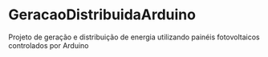 # GeracaoDistribuidaArduino
Projeto de geração e distribuição de energia utilizando painéis fotovoltaicos controlados por Arduino

